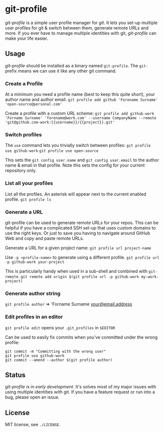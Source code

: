 git-profile
==========

*git-profile* is a simple user profile manager for *git*. It lets you set-up multiple user profiles for git & switch
between them, generate remote URLs and more. If you ever have to manage multiple identities with git, *git-profile* can make
your life easier.


## Usage

*git-profile* should be installed as a binary named `git-profile`. The `git-` prefix means we can use it like any other
git command.

### Create a Profile
At a minimum you need a profile name (best to keep this quite short), your author name and author email.
`git profile add github 'Forename Surname' 'open-source@personal.com'`

Create a profile with a custom URL scheme:
`git profile add github-work 'Forname Surname' 'forename@work.com' --username CompanyName --remote 'git@github.com-work:{{username}}/{{project}}.git'`

### Switch profiles
The `use` command lets you trivially switch between profiles:
`git profile use github-work`
`git profile use open-source`

This sets the `git config user.name` and `git config user.email` to the author name & email in that profile. Note this sets
the config for your current repository only.

### List all your profiles
List all the profiles. An asterisk will appear next to the current enabled profile.
`git profile ls`

### Generate a URL
git-profile can be used to generate remote URLs for your repos. This can be helpful if you have a complicated SSH
set-up that uses custom domains to use the right keys. Or just to save you having to navigate around GitHub Web
and copy and paste remote URLs.

Generate a URL for a given project name:
`git profile url project-name`

Use `-p <profile-name>` to generate using a different profile.
`git profile url -p github-work your-project`

This is particularly handy when used in a sub-shell and combined with `git-remote`. 
`git remote add origin $(git profile url -p github-work my-work-project)`

### Generate author string
`git profile author` => 'Forname Surname <your@email.address>

### Edit profiles in an editor
`git profile edit` opens your `.git_profiles` in `$EDITOR`

Can be used to easily fix commits when you've committed under the wrong profile:
```
git commit -m "Committing with the wrong user"
git profile use github-work
git commit --amend --author $(git profile author)
```

## Status

*git-profile is in early development*. It's solves most of my major issues with using multiple identities with git. 
If you have a feature request or run into a bug, please open an issue.


## License

MIT license, see `./LICENSE`.
